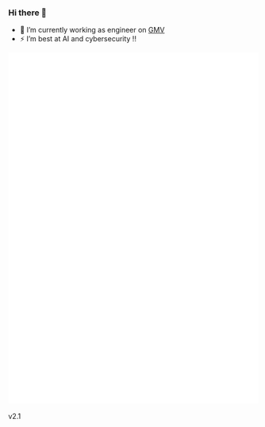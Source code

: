 ### Hi there 👋

- 🔭 I’m currently working as engineer on [GMV]((https://www.gmv.com/es-es))
- ⚡ I’m best at AI and cybersecurity !!

![Metrics](github-metrics.svg)

v2.1
<!--
**Enriquerzrz/Enriquerzrz** is a ✨ _special_ ✨ repository because its `README.md` (this file) appears on your GitHub profile.

Here are some ideas to get you started:

- 🔭 I’m currently working on ...
- 🌱 I’m currently learning ...
- 👯 I’m looking to collaborate on ...
- 🤔 I’m looking for help with ...
- 💬 Ask me about ...
- 📫 How to reach me: ...
- 😄 Pronouns: ...
- ⚡ Fun fact: ...
-->
